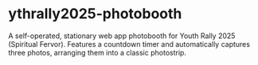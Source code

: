 # ythrally2025-photobooth
A self-operated, stationary web app photobooth for Youth Rally 2025 (Spiritual Fervor). Features a countdown timer and automatically captures three photos, arranging them into a classic photostrip.

